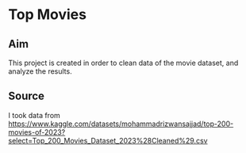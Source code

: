 # Top Movies

## Aim
This project is created in order to clean data of the movie dataset, and analyze the results.

## Source
I took data from https://www.kaggle.com/datasets/mohammadrizwansajjad/top-200-movies-of-2023?select=Top_200_Movies_Dataset_2023%28Cleaned%29.csv
